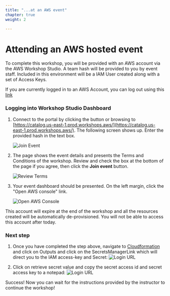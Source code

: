 ```yaml
---
title: "...at an AWS event"
chapter: true
weight: 2

---
```


# Attending an AWS hosted event

To complete this workshop, you will be provided with an AWS account via the AWS Workshop Studio. A team hash will be provided to you by event staff.
Included in this environment will be a IAM User created along with a set of Access Keys.


If you are currently logged in to an AWS Account, you can log out using this [link](https://console.aws.amazon.com/console/logout!doLogout)


### Logging into Workshop Studio Dashboard

1. Connect to the portal by clicking the button or browsing to [https://catalog.us-east-1.prod.workshops.aws/](https://catalog.us-east-1.prod.workshops.aws/). The following screen shows up. Enter the provided hash in the text box.

   ![Join Event](/images/workshop-studio-join-event.png)

2. The page shows the event details and presents the Terms and Conditions of the workshop. Review and check the box at the bottom of the page if you agree, then click the **Join event** button.

   ![Review Terms](/images/workshop-studio-review-terms.png)

3. Your event dashboard should be presented.  On the left margin, click the "Open AWS console" link.
 
   ![Open AWS Console](/images/workshop-studio-open-console.png)


This account will expire at the end of the workshop and  all the resources created will be automatically de-provisioned. You will not be able to access this account after today.


### Next step


1. Once you have completed the step above, navigate to [Cloudformation](https://console.aws.amazon.com/cloudformation/) and click on Outputs and click on the SecretsManagerLink which will direct you to the IAM access-key and Secret:
![Login URL](/images/outputs.png)

1. Click on retrieve secret value and copy the secret access id and secret access key to a notepad:
![Login URL](/images/secret.png)

Success! Now you can wait for the instructions provided by the instructor to continue the workshop!
